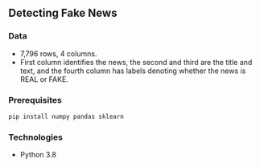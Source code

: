 ## Detecting Fake News

### Data
- 7,796 rows, 4 columns.
- First column identifies the news, the second and third are the title and text, and the fourth column has labels denoting whether the news is REAL or FAKE.

### Prerequisites
```sh
pip install numpy pandas sklearn
```

### Technologies
- Python 3.8
